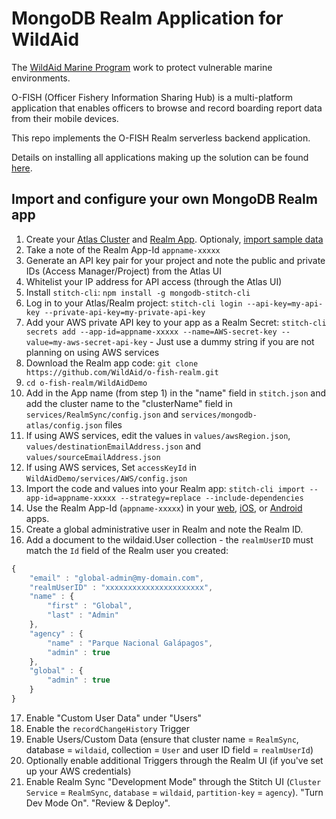 # MongoDB Realm Application for WildAid

The [WildAid Marine Program](https://marine.wildaid.org/) work to protect vulnerable marine environments.

O-FISH (Officer Fishery Information Sharing Hub) is a multi-platform application that enables officers to browse and record boarding report data from their mobile devices.

This repo implements the O-FISH Realm serverless backend application.

Details on installing all applications making up the solution can be found [here](https://wildaid.github.io/).

## Import and configure your own MongoDB Realm app

1. Create your [Atlas Cluster](https://cloud.mongodb.com) and [Realm App](https://cloud.mongodb.com). Optionaly, [import sample data](https://wildaid.github.io/)
1. Take a note of the Realm App-Id `appname-xxxxx` 
1. Generate an API key pair for your project and note the public and private IDs (Access Manager/Project) from the Atlas UI
1. Whitelist your IP address for API access (through the Atlas UI)
1. Install `stitch-cli`: `npm install -g mongodb-stitch-cli`
1. Log in to your Atlas/Realm project: `stitch-cli login --api-key=my-api-key --private-api-key=my-private-api-key`
1. Add your AWS private API key to your app as a Realm Secret: `stitch-cli secrets add --app-id=appname-xxxxx --name=AWS-secret-key --value=my-aws-secret-api-key` - Just use a dummy string if you are not planning on using AWS services
1. Download the Realm app code: `git clone https://github.com/WildAid/o-fish-realm.git`
1. `cd o-fish-realm/WildAidDemo`
1. Add in the App name (from step 1) in the "name" field in `stitch.json` and add the cluster name to the "clusterName" field in `services/RealmSync/config.json` and `services/mongodb-atlas/config.json` files
1. If using AWS services, edit the values in `values/awsRegion.json`, `values/destinationEmailAddress.json` and `values/sourceEmailAddress.json`
1. If using AWS services, Set `accessKeyId` in `WildAidDemo/services/AWS/config.json`
1. Import the code and values into your Realm app: `stitch-cli import --app-id=appname-xxxxx --strategy=replace --include-dependencies`
1. Use the Realm App-Id (`appname-xxxxx`) in your [web](https://github.com/WildAid/o-fish-web), [iOS](https://github.com/WildAid/o-fish-ios), or [Android](https://github.com/WildAid/o-fish-android) apps.
1. Create a global administrative user in Realm and note the Realm ID.
1. Add a document to the wildaid.User collection - the `realmUserID` must match the `Id` field of the Realm user you created:
```js
{
    "email" : "global-admin@my-domain.com",
    "realmUserID" : "xxxxxxxxxxxxxxxxxxxxxx",
    "name" : {
        "first" : "Global",
        "last" : "Admin"
    },
    "agency" : {
        "name" : "Parque Nacional Galápagos",
        "admin" : true
    },
    "global" : {
        "admin" : true
    }
}
```
17. Enable "Custom User Data" under "Users"
1. Enable the `recordChangeHistory` Trigger
1. Enable Users/Custom Data (ensure that cluster name = `RealmSync`, database = `wildaid`, collection = `User` and user ID field = `realmUserId`)
1. Optionally enable additional Triggers through the Realm UI (if you've set up your AWS credentials)
1. Enable Realm Sync "Development Mode" through the Stitch UI (`Cluster Service` = `RealmSync`, `database` = `wildaid`, `partition-key` = `agency`). "Turn Dev Mode On". "Review & Deploy".
